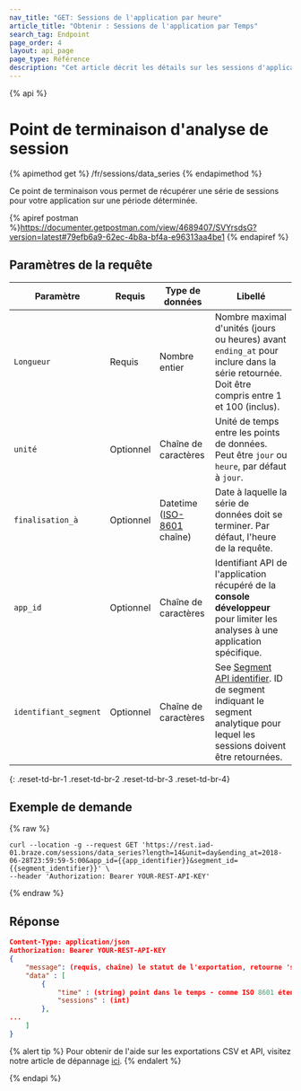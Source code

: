 ```yaml
---
nav_title: "GET: Sessions de l'application par heure"
article_title: "Obtenir : Sessions de l'application par Temps"
search_tag: Endpoint
page_order: 4
layout: api_page
page_type: Référence
description: "Cet article décrit les détails sur les sessions d'application par point de terminaison temporelle."
---
```


{% api %}
# Point de terminaison d'analyse de session
{% apimethod get %}
/fr/sessions/data_series
{% endapimethod %}

Ce point de terminaison vous permet de récupérer une série de sessions pour votre application sur une période déterminée.

{% apiref postman %}https://documenter.getpostman.com/view/4689407/SVYrsdsG?version=latest#79efb6a9-62ec-4b8a-bf4a-e96313aa4be1 {% endapiref %}

## Paramètres de la requête

| Paramètre             | Requis    | Type de données                                                                | Libellé                                                                                                                                                               |
| --------------------- | --------- | ------------------------------------------------------------------------------ | --------------------------------------------------------------------------------------------------------------------------------------------------------------------- |
| `Longueur`            | Requis    | Nombre entier                                                                  | Nombre maximal d'unités (jours ou heures) avant `ending_at` pour inclure dans la série retournée. Doit être compris entre 1 et 100 (inclus).                          |
| `unité`               | Optionnel | Chaîne de caractères                                                           | Unité de temps entre les points de données. Peut être `jour` ou `heure`, par défaut à `jour`.                                                                         |
| `finalisation_à`      | Optionnel | Datetime <br>([ISO-8601](https://en.wikipedia.org/wiki/ISO_8601) chaîne) | Date à laquelle la série de données doit se terminer. Par défaut, l'heure de la requête.                                                                              |
| `app_id`              | Optionnel | Chaîne de caractères                                                           | Identifiant API de l'application récupéré de la **console développeur** pour limiter les analyses à une application spécifique.                                       |
| `identifiant_segment` | Optionnel | Chaîne de caractères                                                           | See [Segment API identifier]({{site.baseurl}}/api/identifier_types/). ID de segment indiquant le segment analytique pour lequel les sessions doivent être retournées. |
{: .reset-td-br-1 .reset-td-br-2 .reset-td-br-3  .reset-td-br-4}

## Exemple de demande
{% raw %}
```
curl --location -g --request GET 'https://rest.iad-01.braze.com/sessions/data_series?length=14&unit=day&ending_at=2018-06-28T23:59:59-5:00&app_id={{app_identifier}}&segment_id={{segment_identifier}}' \
--header 'Authorization: Bearer YOUR-REST-API-KEY'
```
{% endraw %}

## Réponse

```json
Content-Type: application/json
Authorization: Bearer YOUR-REST-API-KEY
{
    "message": (requis, chaîne) le statut de l'exportation, retourne 'success' lorsqu'il est terminé sans erreurs,
    "data" : [
        {
            "time" : (string) point dans le temps - comme ISO 8601 étendu lorsque l'unité est "hour" et comme la date ISO 8601 lorsque l'unité est "day",
            "sessions" : (int)
        },
...
    ]
}
```

{% alert tip %}
Pour obtenir de l'aide sur les exportations CSV et API, visitez notre article de dépannage [ici]({{site.baseurl}}/user_guide/data_and_analytics/export_braze_data/export_troubleshooting/).
{% endalert %}

{% endapi %}
